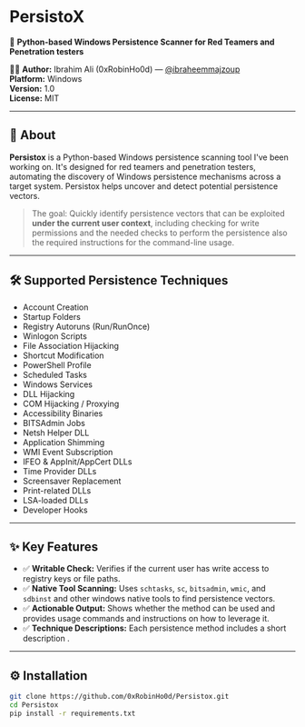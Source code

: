 # PersistoX

🔐 **Python-based Windows Persistence Scanner for Red Teamers and Penetration testers**

👨‍💻 **Author:** Ibrahim Ali (0xRobinHo0d) — [@ibraheemmajzoup](https://x.com/ibraheemmajzoup)    
**Platform:** Windows  
**Version:** 1.0  
**License:** MIT

---

## 🧠 About

**Persistox** is a Python-based Windows persistence scanning tool I've been working on. It's designed for red teamers and penetration testers, automating the discovery of Windows persistence mechanisms across a target system. Persistox helps uncover and detect potential persistence vectors.

> The goal: Quickly identify persistence vectors that can be exploited **under the current user context**, including checking for write permissions and the needed checks to perform the persistence also the required instructions for the command-line usage.

---

## 🛠 Supported Persistence Techniques

- Account Creation  
- Startup Folders 
- Registry Autoruns (Run/RunOnce)  
- Winlogon Scripts  
- File Association Hijacking  
- Shortcut Modification  
- PowerShell Profile  
- Scheduled Tasks  
- Windows Services  
- DLL Hijacking  
- COM Hijacking / Proxying  
- Accessibility Binaries  
- BITSAdmin Jobs  
- Netsh Helper DLL  
- Application Shimming  
- WMI Event Subscription  
- IFEO & AppInit/AppCert DLLs  
- Time Provider DLLs  
- Screensaver Replacement  
- Print-related DLLs  
- LSA-loaded DLLs  
- Developer Hooks
---

## ✨ Key Features

- ✅ **Writable Check:** Verifies if the current user has write access to registry keys or file paths.
- ✅ **Native Tool Scanning:** Uses `schtasks`, `sc`, `bitsadmin`, `wmic`, and `sdbinst` and other windows native tools to find persistence vectors.
- ✅ **Actionable Output:** Shows whether the method can be used and provides usage commands and instructions on how to leverage it.
- ✅ **Technique Descriptions:** Each persistence method includes a short description .

---

## ⚙️ Installation

```bash
git clone https://github.com/0xRobinHo0d/Persistox.git
cd Persistox
pip install -r requirements.txt
